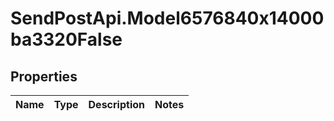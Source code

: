 # SendPostApi.Model6576840x14000ba3320False

## Properties
Name | Type | Description | Notes
------------ | ------------- | ------------- | -------------


